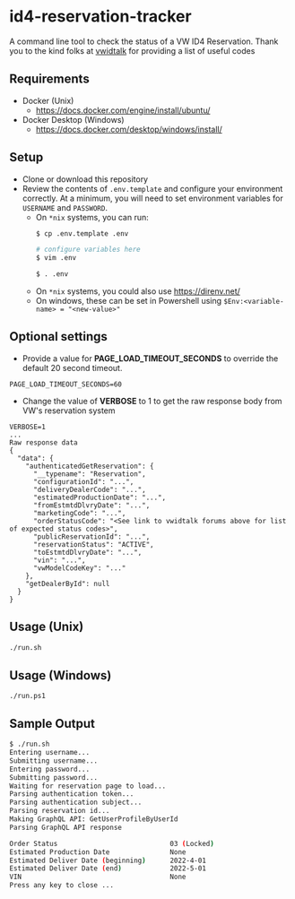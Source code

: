 # id4-reservation-tracker
A command line tool to check the status of a VW ID4 Reservation. Thank you to the kind folks at [vwidtalk](https://www.vwidtalk.com/threads/production-order-status-codes-find-what-is-happening-with-my-order.3292/) for providing a list of useful codes

## Requirements
- Docker (Unix)
  - https://docs.docker.com/engine/install/ubuntu/
- Docker Desktop (Windows) 
  - https://docs.docker.com/desktop/windows/install/

## Setup
- Clone or download this repository
- Review the contents of `.env.template` and configure your environment correctly. At a minimum, you will need to set environment variables for `USERNAME` and `PASSWORD`.
  - On `*nix` systems, you can run:
    ```bash
    $ cp .env.template .env
    
    # configure variables here
    $ vim .env
    
    $ . .env
    ```
  - On `*nix` systems, you could also use https://direnv.net/
  - On windows, these can be set in Powershell using `$Env:<variable-name> = "<new-value>"`

## Optional settings
  - Provide a value for **PAGE_LOAD_TIMEOUT_SECONDS** to override the default 20 second timeout.
  ```
  PAGE_LOAD_TIMEOUT_SECONDS=60
  ```
  - Change the value of **VERBOSE** to 1 to get the raw response body from VW's reservation system
  ```
  VERBOSE=1
  ...
  Raw response data
  {
    "data": {
      "authenticatedGetReservation": {
        "__typename": "Reservation",
        "configurationId": "...",
        "deliveryDealerCode": "...",
        "estimatedProductionDate": "...",
        "fromEstmtdDlvryDate": "...",
        "marketingCode": "...",
        "orderStatusCode": "<See link to vwidtalk forums above for list of expected status codes>",
        "publicReservationId": "...",
        "reservationStatus": "ACTIVE",
        "toEstmtdDlvryDate": "...",
        "vin": "...",
        "vwModelCodeKey": "..."
      },
      "getDealerById": null
    }
  }
  ```

## Usage (Unix)

```bash
./run.sh
```

## Usage (Windows)
```
./run.ps1
```

## Sample Output

```bash
$ ./run.sh
Entering username...
Submitting username...
Entering password...
Submitting password...
Waiting for reservation page to load...
Parsing authentication token...
Parsing authentication subject...
Parsing reservation id...
Making GraphQL API: GetUserProfileByUserId
Parsing GraphQL API response

Order Status                            03 (Locked)
Estimated Production Date               None
Estimated Deliver Date (beginning)      2022-4-01
Estimated Deliver Date (end)            2022-5-01
VIN                                     None
Press any key to close ...
```
